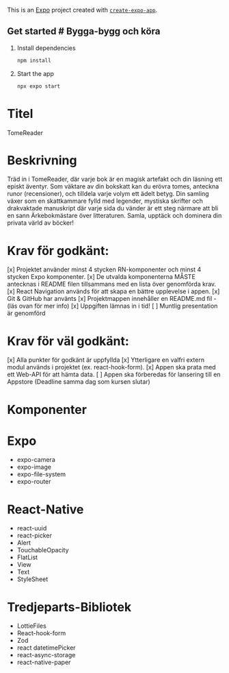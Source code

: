 This is an [Expo](https://expo.dev) project created with [`create-expo-app`](https://www.npmjs.com/package/create-expo-app).

## Get started # Bygga-bygg och köra

1. Install dependencies

   ```bash
   npm install
   ```

2. Start the app

   ```bash
   npx expo start
   ```

# Titel

TomeReader

# Beskrivning

Träd in i TomeReader, där varje bok är en magisk artefakt och din läsning ett episkt äventyr. Som väktare av din bokskatt kan du erövra tomes, anteckna runor (recensioner), och tilldela varje volym ett ädelt betyg. Din samling växer som en skattkammare fylld med legender, mystiska skrifter och drakvaktade manuskript där varje sida du vänder är ett steg närmare att bli en sann Ärkebokmästare över litteraturen. Samla, upptäck och dominera din privata värld av böcker!

# Krav för godkänt:

[x] Projektet använder minst 4 stycken RN-komponenter och minst 4 stycken Expo komponenter.
[x] De utvalda komponenterna MÅSTE antecknas i README filen tillsammans med en lista över genomförda krav.
[x] React Navigation används för att skapa en bättre upplevelse i appen.
[x] Git & GitHub har använts
[x] Projektmappen innehåller en README.md fil - (läs ovan för mer info)
[x] Uppgiften lämnas in i tid!
[ ] Muntlig presentation är genomförd

# Krav för väl godkänt:

[x] Alla punkter för godkänt är uppfyllda
[x] Ytterligare en valfri extern modul används i projektet (ex. react-hook-form).
[x] Appen ska prata med ett Web-API för att hämta data.
[ ] Appen ska förberedas för lansering till en Appstore (Deadline samma dag som kursen slutar)

# Komponenter

# Expo

- expo-camera
- expo-image
- expo-file-system
- expo-router

# React-Native

- react-uuid
- react-picker
- Alert
- TouchableOpacity
- FlatList
- View
- Text
- StyleSheet

# Tredjeparts-Bibliotek

- LottieFiles
- React-hook-form
- Zod
- react datetimePicker
- react-async-storage
- react-native-paper
